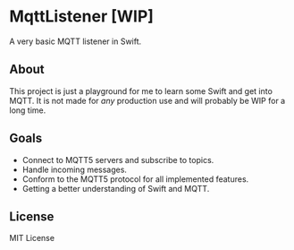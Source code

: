 # MqttListener [WIP]
A very basic MQTT listener in Swift.

## About
This project is just a playground for me to learn some Swift and get into MQTT. It is not made for _any_ production use and will probably be WIP for a long time. 

## Goals
- Connect to MQTT5 servers and subscribe to topics.
- Handle incoming messages.
- Conform to the MQTT5 protocol for all implemented features.
- Getting a better understanding of Swift and MQTT.

## License
MIT License